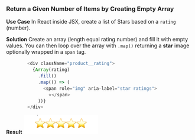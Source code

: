 

### Return a Given Number of Items by Creating Empty Array

**Use Case**
In React inside JSX, create a list of Stars based on a `rating` (number).

**Solution**
Create an array (length equal rating number) and fill it with empty values. You can then loop over the array with ` .map() `  returning a **star** image optionally wrapped in a  ` span `  tag.

```javascript
        <div className="product__rating">
          {Array(rating)
            .fill()
            .map(() => (
              <span role="img" aria-label="star ratings">
                ⭐</span>
            ))}
        </div>
```

**Result**
![Star-Rating](./img/Star-Rating.png)
